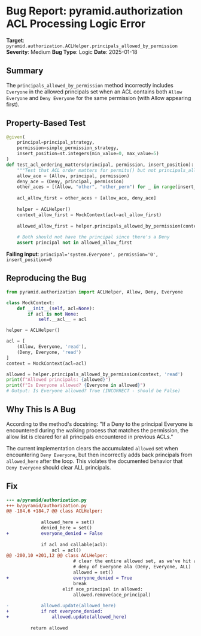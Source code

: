 # Bug Report: pyramid.authorization ACL Processing Logic Error

**Target**: `pyramid.authorization.ACLHelper.principals_allowed_by_permission`
**Severity**: Medium
**Bug Type**: Logic
**Date**: 2025-01-18

## Summary

The `principals_allowed_by_permission` method incorrectly includes `Everyone` in the allowed principals set when an ACL contains both `Allow Everyone` and `Deny Everyone` for the same permission (with Allow appearing first).

## Property-Based Test

```python
@given(
    principal=principal_strategy,
    permission=simple_permission_strategy,
    insert_position=st.integers(min_value=0, max_value=5)
)
def test_acl_ordering_matters(principal, permission, insert_position):
    """Test that ACL order matters for permits() but not principals_allowed_by_permission"""
    allow_ace = (Allow, principal, permission)
    deny_ace = (Deny, principal, permission)
    other_aces = [(Allow, "other", "other_perm") for _ in range(insert_position)]
    
    acl_allow_first = other_aces + [allow_ace, deny_ace]
    
    helper = ACLHelper()
    context_allow_first = MockContext(acl=acl_allow_first)
    
    allowed_allow_first = helper.principals_allowed_by_permission(context_allow_first, permission)
    
    # Both should not have the principal since there's a Deny
    assert principal not in allowed_allow_first
```

**Failing input**: `principal='system.Everyone', permission='0', insert_position=0`

## Reproducing the Bug

```python
from pyramid.authorization import ACLHelper, Allow, Deny, Everyone

class MockContext:
    def __init__(self, acl=None):
        if acl is not None:
            self.__acl__ = acl

helper = ACLHelper()

acl = [
    (Allow, Everyone, 'read'),
    (Deny, Everyone, 'read')
]
context = MockContext(acl=acl)

allowed = helper.principals_allowed_by_permission(context, 'read')
print(f"Allowed principals: {allowed}")
print(f"Is Everyone allowed? {Everyone in allowed}")
# Output: Is Everyone allowed? True (INCORRECT - should be False)
```

## Why This Is A Bug

According to the method's docstring: "If a Deny to the principal Everyone is encountered during the walking process that matches the permission, the allow list is cleared for all principals encountered in previous ACLs."

The current implementation clears the accumulated `allowed` set when encountering `Deny Everyone`, but then incorrectly adds back principals from `allowed_here` after the loop. This violates the documented behavior that `Deny Everyone` should clear ALL principals.

## Fix

```diff
--- a/pyramid/authorization.py
+++ b/pyramid/authorization.py
@@ -184,6 +184,7 @@ class ACLHelper:
 
             allowed_here = set()
             denied_here = set()
+            everyone_denied = False
 
             if acl and callable(acl):
                 acl = acl()
@@ -200,10 +201,12 @@ class ACLHelper:
                         # clear the entire allowed set, as we've hit a
                         # deny of Everyone ala (Deny, Everyone, ALL)
                         allowed = set()
+                        everyone_denied = True
                         break
                     elif ace_principal in allowed:
                         allowed.remove(ace_principal)
 
-            allowed.update(allowed_here)
+            if not everyone_denied:
+                allowed.update(allowed_here)
 
         return allowed
```